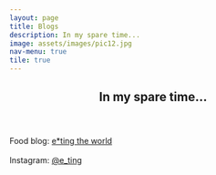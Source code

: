 ```yaml
---
layout: page
title: Blogs
description: In my spare time...
image: assets/images/pic12.jpg
nav-menu: true
tile: true
---
```


<!-- Main -->
<div id="main">

<!-- One -->
<section id="one">
	<div class="inner">
		<header class="major">
			<h2>In my spare time...</h2>
			</header>
		<p>Food blog: <a href="http://www.e-tingfood.com/" target="_blank">e*ting the world</a><br />
<br />
Instagram:&nbsp;<a href="http://instagram.com/e_ting" target="_blank">@e_ting</a><br /></p>
	</div>
</section>


</div>
